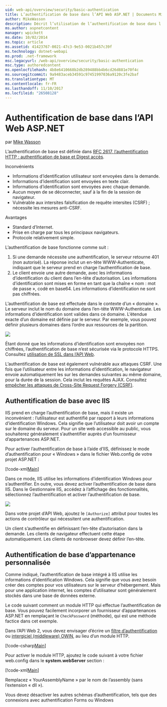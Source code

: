 ```yaml
---
uid: web-api/overview/security/basic-authentication
title: L’authentification de base dans l’API Web ASP.NET | Documents Microsoft
author: MikeWasson
description: Décrit l’utilisation de l’authentification de base dans l’API Web ASP.NET.
ms.author: aspnetcontent
manager: wpickett
ms.date: 10/02/2014
ms.topic: article
ms.assetid: 41423767-0021-47c3-9e53-0021b457c39f
ms.technology: dotnet-webapi
ms.prod: .net-framework
msc.legacyurl: /web-api/overview/security/basic-authentication
msc.type: authoredcontent
ms.openlocfilehash: 4b8e6410668b2db289488bb4b6cd26d881e70f4c
ms.sourcegitcommit: 9a9483aceb34591c97451997036a9120c3fe2baf
ms.translationtype: MT
ms.contentlocale: fr-FR
ms.lasthandoff: 11/10/2017
ms.locfileid: "26508128"
---
```

<a name="basic-authentication-in-aspnet-web-api"></a>Authentification de base dans l’API Web ASP.NET
====================
par [Mike Wasson](https://github.com/MikeWasson)

L’authentification de base est définie dans [RFC 2617, l’authentification HTTP : authentification de base et Digest accès](http://www.ietf.org/rfc/rfc2617.txt).

Inconvénients

- Informations d’identification utilisateur sont envoyées dans la demande.
- Informations d’identification sont envoyées en texte clair.
- Informations d’identification sont envoyées avec chaque demande.
- Aucun moyen de se déconnecter, sauf à la fin de la session de navigateur.
- Vulnérable aux intersites falsification de requête intersites (CSRF) ; nécessite les mesures anti-CSRF.

Avantages

- Standard d’Internet.
- Prise en charge par tous les principaux navigateurs.
- Protocole relativement simple.

L’authentification de base fonctionne comme suit :

1. Si une demande nécessite une authentification, le serveur retourne 401 (non autorisé). La réponse inclut un en-tête WWW-Authenticate, indiquant que le serveur prend en charge l’authentification de base.
2. Le client envoie une autre demande, avec les informations d’identification du client dans l’en-tête d’autorisation. Les informations d’identification sont mises en forme en tant que la chaîne « nom : mot de passe », codé en base64. Les informations d’identification ne sont pas chiffrées.

L’authentification de base est effectuée dans le contexte d’un « domaine ». Le serveur inclut le nom du domaine dans l’en-tête WWW-Authenticate. Les informations d’identification sont valides dans ce domaine. L’étendue exacte d’un domaine est définie par le serveur. Par exemple, vous pouvez définir plusieurs domaines dans l’ordre aux ressources de la partition.

![](basic-authentication/_static/image1.png)

Étant donné que les informations d’identification sont envoyées non chiffrées, l’authentification de base n’est sécurisée via le protocole HTTPS. Consultez [utilisation de SSL dans l’API Web](working-with-ssl-in-web-api.md).

L’authentification de base est également vulnérable aux attaques CSRF. Une fois que l’utilisateur entre les informations d’identification, le navigateur envoie automatiquement les sur les demandes suivantes au même domaine, pour la durée de la session. Cela inclut les requêtes AJAX. Consultez [empêcher les attaques de Cross-Site Request Forgery (CSRF)](preventing-cross-site-request-forgery-csrf-attacks.md).

## <a name="basic-authentication-with-iis"></a>Authentification de base avec IIS

IIS prend en charge l’authentification de base, mais il existe un inconvénient : l’utilisateur est authentifié par rapport à leurs informations d’identification Windows. Cela signifie que l’utilisateur doit avoir un compte sur le domaine du serveur. Pour un site web accessible au public, vous souhaiterez généralement s’authentifier auprès d’un fournisseur d’appartenances ASP.NET.

Pour activer l’authentification de base à l’aide d’IIS, définissez le mode d’authentification pour « Windows » dans le fichier Web.config de votre projet ASP.NET :

[!code-xml[Main](basic-authentication/samples/sample1.xml)]

Dans ce mode, IIS utilise les informations d’identification Windows pour s’authentifier. En outre, vous devez activer l’authentification de base dans IIS. Dans le Gestionnaire IIS, accédez à l’affichage des fonctionnalités, sélectionnez l’authentification et activer l’authentification de base.

![](basic-authentication/_static/image2.png)

Dans votre projet d’API Web, ajoutez le `[Authorize]` attribut pour toutes les actions de contrôleur qui nécessitent une authentification.

Un client s’authentifie en définissant l’en-tête d’autorisation dans la demande. Les clients de navigateur effectuent cette étape automatiquement. Les clients de nonbrowser devez définir l’en-tête.

## <a name="basic-authentication-with-custom-membership"></a>Authentification de base d’appartenance personnalisée

Comme indiqué, l’authentification de base intégré à IIS utilise les informations d’identification Windows. Cela signifie que vous avez besoin créer des comptes pour vos utilisateurs sur le serveur d’hébergement. Mais pour une application internet, les comptes d’utilisateur sont généralement stockés dans une base de données externe.

Le code suivant comment un module HTTP qui effectue l’authentification de base. Vous pouvez facilement incorporer un fournisseur d’appartenances ASP.NET en remplaçant le `CheckPassword` (méthode), qui est une méthode factice dans cet exemple.

Dans l’API Web 2, vous devez envisager d’écrire un [filtre d’authentification](authentication-filters.md) ou [intergiciel (middleware) OWIN](../../../aspnet/overview/owin-and-katana/index.md), au lieu d’un module HTTP.

[!code-csharp[Main](basic-authentication/samples/sample2.cs)]

Pour activer le module HTTP, ajoutez le code suivant à votre fichier web.config dans le **system.webServer** section :

[!code-xml[Main](basic-authentication/samples/sample3.xml?highlight=4)]

Remplacez « YourAssemblyName » par le nom de l’assembly (sans l’extension « dll »).

Vous devez désactiver les autres schémas d’authentification, tels que des connexions avec authentification Forms ou Windows
